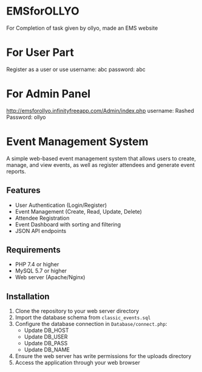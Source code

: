 # EMSforOLLYO
For Completion of task given by ollyo, made an EMS website
# For User Part
Register as a user or use username: abc
password: abc
# For Admin Panel
http://emsforollyo.infinityfreeapp.com/Admin/index.php
username: Rashed
Password: ollyo

# Event Management System

A simple web-based event management system that allows users to create, manage, and view events, as well as register attendees and generate event reports.

## Features

- User Authentication (Login/Register)
- Event Management (Create, Read, Update, Delete)
- Attendee Registration
- Event Dashboard with sorting and filtering
- JSON API endpoints

## Requirements

- PHP 7.4 or higher
- MySQL 5.7 or higher
- Web server (Apache/Nginx)

## Installation

1. Clone the repository to your web server directory
2. Import the database schema from `classic_events.sql`
3. Configure the database connection in `Database/connect.php`:
   - Update DB_HOST
   - Update DB_USER
   - Update DB_PASS
   - Update DB_NAME
4. Ensure the web server has write permissions for the uploads directory
5. Access the application through your web browser
